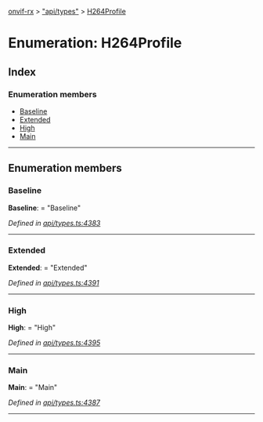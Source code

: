 [onvif-rx](../README.md) > ["api/types"](../modules/_api_types_.md) > [H264Profile](../enums/_api_types_.h264profile.md)

# Enumeration: H264Profile

## Index

### Enumeration members

* [Baseline](_api_types_.h264profile.md#baseline)
* [Extended](_api_types_.h264profile.md#extended)
* [High](_api_types_.h264profile.md#high)
* [Main](_api_types_.h264profile.md#main)

---

## Enumeration members

<a id="baseline"></a>

###  Baseline

**Baseline**:  = "Baseline"

*Defined in [api/types.ts:4383](https://github.com/patrickmichalina/onvif-rx/blob/034e4d6/src/api/types.ts#L4383)*

___
<a id="extended"></a>

###  Extended

**Extended**:  = "Extended"

*Defined in [api/types.ts:4391](https://github.com/patrickmichalina/onvif-rx/blob/034e4d6/src/api/types.ts#L4391)*

___
<a id="high"></a>

###  High

**High**:  = "High"

*Defined in [api/types.ts:4395](https://github.com/patrickmichalina/onvif-rx/blob/034e4d6/src/api/types.ts#L4395)*

___
<a id="main"></a>

###  Main

**Main**:  = "Main"

*Defined in [api/types.ts:4387](https://github.com/patrickmichalina/onvif-rx/blob/034e4d6/src/api/types.ts#L4387)*

___


